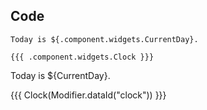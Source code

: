 ## Code

```text [code-md]
Today is ${.component.widgets.CurrentDay}.

{{{ .component.widgets.Clock }}}
```

Today is ${CurrentDay}.

{{{ Clock(Modifier.dataId("clock")) }}}
